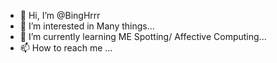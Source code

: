 - 👋 Hi, I’m @BingHrrr
- 👀 I’m interested in Many things...
- 🌱 I’m currently learning ME Spotting/ Affective Computing...
- 📫 How to reach me ...

<!---
BingHrrr/BingHrrr is a ✨ special ✨ repository because its `README.md` (this file) appears on your GitHub profile.
You can click the Preview link to take a look at your changes.
--->
